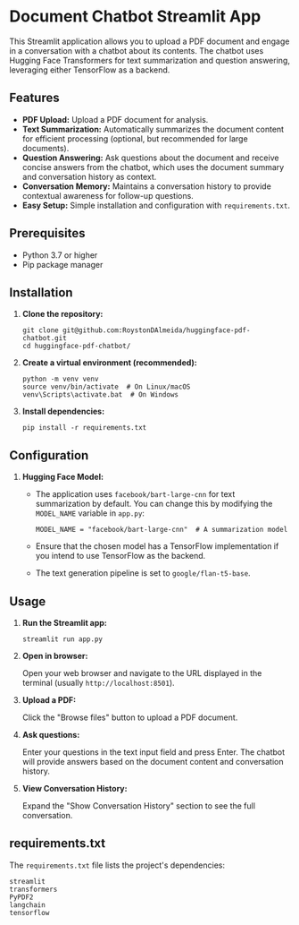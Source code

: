 # Document Chatbot Streamlit App

This Streamlit application allows you to upload a PDF document and engage in a conversation with a chatbot about its contents. The chatbot uses Hugging Face Transformers for text summarization and question answering, leveraging either TensorFlow as a backend.

## Features

*   **PDF Upload:** Upload a PDF document for analysis.
*   **Text Summarization:** Automatically summarizes the document content for efficient processing (optional, but recommended for large documents).
*   **Question Answering:** Ask questions about the document and receive concise answers from the chatbot, which uses the document summary and conversation history as context.
*   **Conversation Memory:** Maintains a conversation history to provide contextual awareness for follow-up questions.
*   **Easy Setup:** Simple installation and configuration with `requirements.txt`.

## Prerequisites

*   Python 3.7 or higher
*   Pip package manager

## Installation

1.  **Clone the repository:**

    ```
    git clone git@github.com:RoystonDAlmeida/huggingface-pdf-chatbot.git
    cd huggingface-pdf-chatbot/
    ```

2.  **Create a virtual environment (recommended):**

    ```
    python -m venv venv
    source venv/bin/activate  # On Linux/macOS
    venv\Scripts\activate.bat  # On Windows
    ```

3.  **Install dependencies:**

    ```
    pip install -r requirements.txt
    ```

## Configuration

1.  **Hugging Face Model:**

    *   The application uses `facebook/bart-large-cnn` for text summarization by default. You can change this by modifying the `MODEL_NAME` variable in `app.py`:

        ```
        MODEL_NAME = "facebook/bart-large-cnn"  # A summarization model
        ```

    *   Ensure that the chosen model has a TensorFlow implementation if you intend to use TensorFlow as the backend.
    *   The text generation pipeline is set to `google/flan-t5-base`.

## Usage

1.  **Run the Streamlit app:**

    ```
    streamlit run app.py
    ```

2.  **Open in browser:**

    Open your web browser and navigate to the URL displayed in the terminal (usually `http://localhost:8501`).

3.  **Upload a PDF:**

    Click the "Browse files" button to upload a PDF document.

4.  **Ask questions:**

    Enter your questions in the text input field and press Enter. The chatbot will provide answers based on the document content and conversation history.

5.  **View Conversation History:**

    Expand the "Show Conversation History" section to see the full conversation.

## requirements.txt

The `requirements.txt` file lists the project's dependencies:

```
streamlit
transformers
PyPDF2
langchain
tensorflow
```